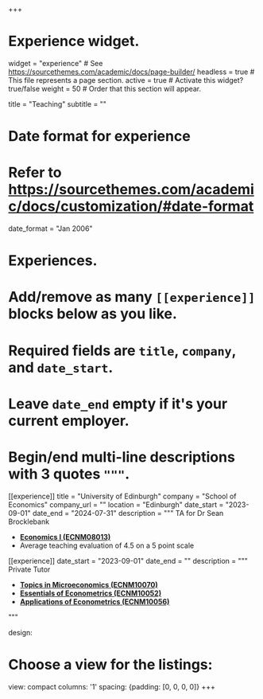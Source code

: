 +++
# Experience widget.
widget = "experience"  # See https://sourcethemes.com/academic/docs/page-builder/
headless = true  # This file represents a page section.
active = true  # Activate this widget? true/false
weight = 50  # Order that this section will appear.

title = "Teaching"
subtitle = ""

# Date format for experience
#   Refer to https://sourcethemes.com/academic/docs/customization/#date-format
date_format = "Jan 2006"

# Experiences.
#   Add/remove as many `[[experience]]` blocks below as you like.
#   Required fields are `title`, `company`, and `date_start`.
#   Leave `date_end` empty if it's your current employer.
#   Begin/end multi-line descriptions with 3 quotes `"""`.
[[experience]]
  title = "University of Edinburgh"
  company = "School of Economics"
  company_url = ""
  location = "Edinburgh"
  date_start = "2023-09-01"
  date_end = "2024-07-31"
  description = """
  TA for Dr Sean Brocklebank
  
  * [**Economics I (ECNM08013)**](http://www.drps.ed.ac.uk/23-24/dpt/cxecnm08013.htm)
  * Average teaching evaluation of 4.5 on a 5 point scale
  
[[experience]]
  date_start = "2023-09-01"
  date_end = ""
  description = """
  Private Tutor
  
  * [**Topics in Microeconomics (ECNM10070)**](http://www.drps.ed.ac.uk/23-24/dpt/cxecnm10070.htm)
  * [**Essentials of Econometrics (ECNM10052)**](http://www.drps.ed.ac.uk/23-24/dpt/cxecnm10052.htm)
  * [**Applications of Econometrics (ECNM10056)**](http://www.drps.ed.ac.uk/23-24/dpt/cxecnm10056.htm)

  """
  
design:
  # Choose a view for the listings:
  view: compact
  columns: '1'
  spacing: {padding: [0, 0, 0, 0]}
+++
